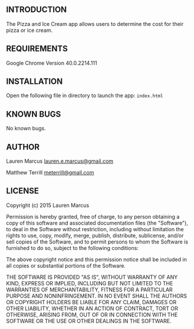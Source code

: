 INTRODUCTION
------------
The Pizza and Ice Cream app allows users to determine the cost for their pizza or ice cream.

REQUIREMENTS
------------
Google Chrome Version 40.0.2214.111

INSTALLATION
------------
Open the following file in directory to launch the app:
`index.html`

KNOWN BUGS
---------
No known bugs.


AUTHOR
-------
Lauren Marcus
lauren.e.marcus@gmail.com

Matthew Terrill
meterrill@gmail.com


LICENSE
-------
Copyright (c) 2015 Lauren Marcus

Permission is hereby granted, free of charge, to any person obtaining a copy of this software and associated documentation files (the "Software"), to deal in the Software without restriction, including without limitation the rights to use, copy, modify, merge, publish, distribute, sublicense, and/or sell copies of the Software, and to permit persons to whom the Software is furnished to do so, subject to the following conditions:

The above copyright notice and this permission notice shall be included in all copies or substantial portions of the Software.

THE SOFTWARE IS PROVIDED "AS IS", WITHOUT WARRANTY OF ANY KIND, EXPRESS OR IMPLIED, INCLUDING BUT NOT LIMITED TO THE WARRANTIES OF MERCHANTABILITY, FITNESS FOR A PARTICULAR PURPOSE AND NONINFRINGEMENT. IN NO EVENT SHALL THE AUTHORS OR COPYRIGHT HOLDERS BE LIABLE FOR ANY CLAIM, DAMAGES OR OTHER LIABILITY, WHETHER IN AN ACTION OF CONTRACT, TORT OR OTHERWISE, ARISING FROM, OUT OF OR IN CONNECTION WITH THE SOFTWARE OR THE USE OR OTHER DEALINGS IN THE SOFTWARE.
